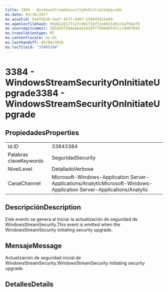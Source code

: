```yaml
---
title: 3384 - WindowsStreamSecurityOnInitiateUpgrade
ms.date: 03/30/2017
ms.assetid: 9a9f6b38-5ee7-45f3-9d87-556045d15e09
ms.openlocfilehash: 95d8128177127c091f1bf51e6015491cbaf94e79
ms.sourcegitcommit: 3d5d33f384eeba41b2dff79d096f47ccc8d8f03d
ms.translationtype: MT
ms.contentlocale: es-ES
ms.lasthandoff: 05/04/2018
ms.locfileid: "33465184"
---
```

# <a name="3384---windowsstreamsecurityoninitiateupgrade"></a><span data-ttu-id="eee48-102">3384 - WindowsStreamSecurityOnInitiateUpgrade</span><span class="sxs-lookup"><span data-stu-id="eee48-102">3384 - WindowsStreamSecurityOnInitiateUpgrade</span></span>
## <a name="properties"></a><span data-ttu-id="eee48-103">Propiedades</span><span class="sxs-lookup"><span data-stu-id="eee48-103">Properties</span></span>  
  
|||  
|-|-|  
|<span data-ttu-id="eee48-104">Id.</span><span class="sxs-lookup"><span data-stu-id="eee48-104">ID</span></span>|<span data-ttu-id="eee48-105">3384</span><span class="sxs-lookup"><span data-stu-id="eee48-105">3384</span></span>|  
|<span data-ttu-id="eee48-106">Palabras clave</span><span class="sxs-lookup"><span data-stu-id="eee48-106">Keywords</span></span>|<span data-ttu-id="eee48-107">Seguridad</span><span class="sxs-lookup"><span data-stu-id="eee48-107">Security</span></span>|  
|<span data-ttu-id="eee48-108">Nivel</span><span class="sxs-lookup"><span data-stu-id="eee48-108">Level</span></span>|<span data-ttu-id="eee48-109">Detallado</span><span class="sxs-lookup"><span data-stu-id="eee48-109">Verbose</span></span>|  
|<span data-ttu-id="eee48-110">Canal</span><span class="sxs-lookup"><span data-stu-id="eee48-110">Channel</span></span>|<span data-ttu-id="eee48-111">Microsoft-Windows-Application Server-Applications/Analytic</span><span class="sxs-lookup"><span data-stu-id="eee48-111">Microsoft-Windows-Application Server-Applications/Analytic</span></span>|  
  
## <a name="description"></a><span data-ttu-id="eee48-112">Descripción</span><span class="sxs-lookup"><span data-stu-id="eee48-112">Description</span></span>  
 <span data-ttu-id="eee48-113">Este evento se genera al iniciar la actualización de seguridad de WindowsStreamSecurity.</span><span class="sxs-lookup"><span data-stu-id="eee48-113">This event is emitted when the WindowsStreamSecurity initiating security upgrade.</span></span>  
  
## <a name="message"></a><span data-ttu-id="eee48-114">Mensaje</span><span class="sxs-lookup"><span data-stu-id="eee48-114">Message</span></span>  
 <span data-ttu-id="eee48-115">Actualización de seguridad inicial de WindowsStreamSecurity.</span><span class="sxs-lookup"><span data-stu-id="eee48-115">WindowsStreamSecurity initiating security upgrade.</span></span>  
  
## <a name="details"></a><span data-ttu-id="eee48-116">Detalles</span><span class="sxs-lookup"><span data-stu-id="eee48-116">Details</span></span>
